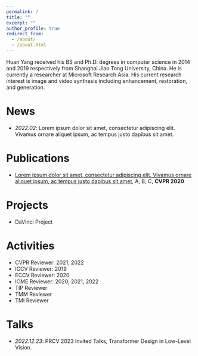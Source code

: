 ```yaml
---
permalink: /
title: ""
excerpt: ""
author_profile: true
redirect_from: 
  - /about/
  - /about.html
---
```


Huan Yang received his BS and Ph.D. degrees in computer science in 2014 and 2019 respectively from Shanghai Jiao Tong University, China. He is currently a researcher at Microsoft Research Asia. His current research interest is image and video synthesis including enhancement, restoration, and generation.

# News
- *2022.02*: Lorem ipsum dolor sit amet, consectetur adipiscing elit. Vivamus ornare aliquet ipsum, ac tempus justo dapibus sit amet. 

# Publications 
- [Lorem ipsum dolor sit amet, consectetur adipiscing elit. Vivamus ornare aliquet ipsum, ac tempus justo dapibus sit amet](https://github.com), A, B, C, **CVPR 2020**

# Projects 
- DaVinci Project

# Activities
- CVPR Reviewer: 2021, 2022
- ICCV Reviewer: 2019
- ECCV Reviewer: 2020
- ICME Reviewer: 2020, 2021, 2022
- TIP Reviewer
- TMM Reviewer
- TMI Reviewer

# Talks
- *2022.12.23*: PRCV 2023 Invited Talks, Transformer Design in Low-Level Vision. 
